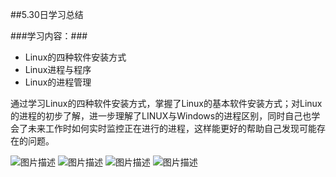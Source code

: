 ##5.30日学习总结

###学习内容：###

- Linux的四种软件安装方式
- Linux进程与程序
- Linux的进程管理

通过学习Linux的四种软件安装方式，掌握了Linux的基本软件安装方式；对Linux的进程的初步了解，进一步理解了LINUX与Windows的进程区别，同时自己也学会了未来工作时如何实时监控正在进行的进程，这样能更好的帮助自己发现可能存在的问题。

![图片描述](https://dn-simplecloud.shiyanlou.com/courses/uid1080026-20190530-1559206632702)
![图片描述](https://dn-simplecloud.shiyanlou.com/courses/uid1080026-20190530-1559206642213)
![图片描述](https://dn-simplecloud.shiyanlou.com/courses/uid1080026-20190530-1559213589636)
![图片描述](https://dn-simplecloud.shiyanlou.com/courses/uid1080026-20190530-1559216171851)
